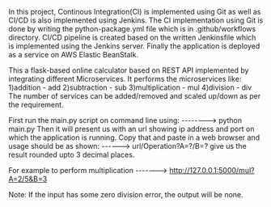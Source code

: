 In this project, Continous Integration(CI) is implemented using Git as well as CI/CD is also implemented using Jenkins.
The CI implementation using Git is done by writing the python-package.yml file which is in .github/workflows directory.
CI/CD pipeline is created based on the written Jenkinsfile which is implemented using the Jenkins server. 
Finally the application is deployed as a service on AWS Elastic BeanStalk.

This a flask-based online calculator based on REST API implemented by integrating different Microservices. 
It performs the microservices like: 
1)addition - add 
2)subtraction - sub 
3)multiplication - mul 
4)division - div 
The number of services can be added/removed and scaled up/down as per the requirement.

First run the main.py script on command line using: 
--------> python main.py 
Then it will present us with an url showing ip address and port on which the application is running. 
Copy that and paste in a web browser and usage should be as shown: 
------> url/Operation?A=?/B=? give us the result rounded upto 3 decimal places. 

For example to perform multiplication 
-------> http://127.0.0.1:5000/mul?A=2/5&B=3 

Note: If the input has some zero division error, the output will be none.
